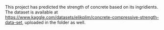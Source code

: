 This project has predicted the strength of concrete based on its ingridients. 
The dataset is available at https://www.kaggle.com/datasets/elikplim/concrete-compressive-strength-data-set, uploaded in the folder as well.
